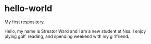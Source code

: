# hello-world
My first respository.

Hello, my name is Streator Ward and I am a new student at Nss.
I enjoy plying golf, reading, and spending weekend with my girlfriend.
